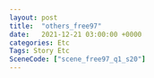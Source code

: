 ```yaml
---
layout: post
title:  "others_free97"
date:   2021-12-21 03:00:00 +0000
categories: Etc
Tags: Story Etc
SceneCode: ["scene_free97_q1_s20"]
---
```

